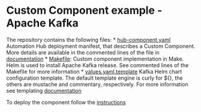 # Custom Component example - Apache Kafka

The repository contains the following files:
    * [hub-component.yaml](hub-component.yaml) Automation Hub deployment manifest, that describes a Custom Component. More details are available in the commented lines of the file in [documentation](https://docs.agilestacks.io/Concepts/Manifest.html)
    * [Makefile](Makefile): Custom component implementation in Make. Helm is used to install Apache Kafka release. See commented lines of the Makefile for more information
    * [values.yaml.template](values.yaml.template) Kafka Helm chart configuration template. The default template engine is curly for ${}, the others are mustache and commentary, respectively. For more information see templating [documentation](https://docs.agilestacks.io/Concepts/Templating.html)

To deploy the component follow the [instructions](https://docs.agilestacks.io/Tasks/Create%20a%20Custom%20Component.html)
